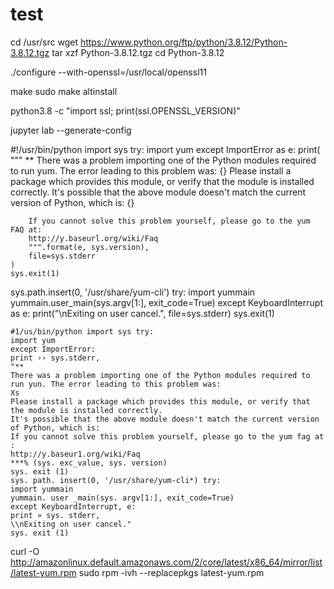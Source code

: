 # test

cd /usr/src
wget https://www.python.org/ftp/python/3.8.12/Python-3.8.12.tgz
tar xzf Python-3.8.12.tgz
cd Python-3.8.12

./configure --with-openssl=/usr/local/openssl11


make
sudo make altinstall

python3.8 -c "import ssl; print(ssl.OPENSSL_VERSION)"


jupyter lab --generate-config


#!/usr/bin/python
import sys
try:
    import yum
except ImportError as e:
    print(
        """
        ** There was a problem importing one of the Python modules required to run yum.
        The error leading to this problem was: {}
        Please install a package which provides this module, or verify that the module is installed correctly.
        It's possible that the above module doesn't match the current version of Python, which is: {}

        If you cannot solve this problem yourself, please go to the yum FAQ at: 
        http://y.baseurl.org/wiki/Faq
        """.format(e, sys.version),
        file=sys.stderr
    )
    sys.exit(1)

sys.path.insert(0, '/usr/share/yum-cli')
try:
    import yummain
    yummain.user_main(sys.argv[1:], exit_code=True)
except KeyboardInterrupt as e:
    print("\nExiting on user cancel.", file=sys.stderr)
    sys.exit(1)

```
#1/us/bin/python import sys try:
import yum
except ImportError:
print ›› sys.stderr,
"**
There was a problem importing one of the Python modules required to run yun. The error leading to this problem was:
Xs
Please install a package which provides this module, or verify that the module is installed correctly.
It's possible that the above module doesn't match the current version of Python, which is:
If you cannot solve this problem yourself, please go to the yum fag at :
http://y.baseur1.org/wiki/Faq
***% (sys. exc_value, sys. version)
sys. exit (1)
sys. path. insert(0, '/usr/share/yum-cli*) try:
import yummain
yummain. user _main(sys. argv[1:], exit_code=True)
except KeyboardInterrupt, e:
print » sys. stderr,
\\nExiting on user cancel."
sys. exit (1)
```


curl -O http://amazonlinux.default.amazonaws.com/2/core/latest/x86_64/mirror/list/latest-yum.rpm
sudo rpm -ivh --replacepkgs latest-yum.rpm
